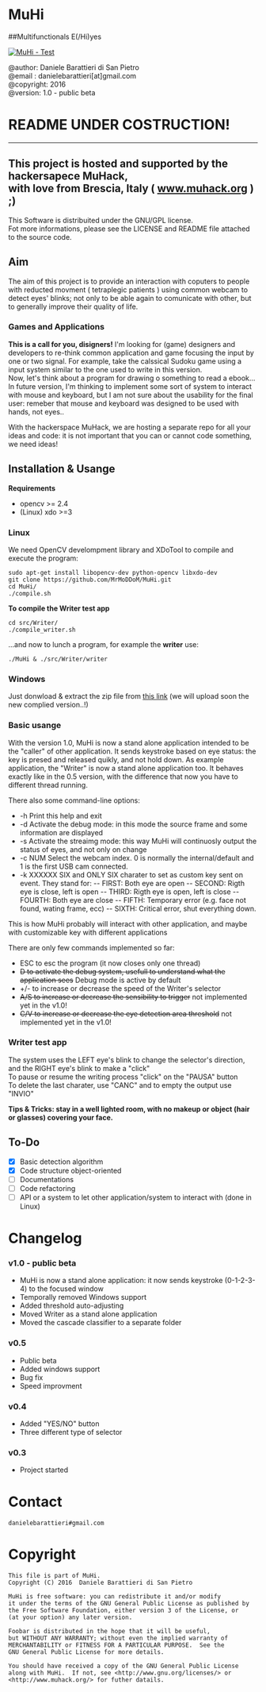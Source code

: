 # <t>MuHi
                     
##<t>Multifunctionals E(/Hi)yes

[![MuHi - Test](http://img.youtube.com/vi/SLFAlyaToa4/0.jpg)](https://www.youtube.com/watch?v=SLFAlyaToa4 "MuHi - Beta Test")

   @author: Daniele Barattieri di San Pietro<br>
   @email : danielebarattieri[at]gmail.com<br>
   @copyright: 2016<br>
   @version: 1.0 - public beta
   
# README UNDER COSTRUCTION!

  ----------------------------------------------------------
  This project is hosted and supported by the hackersapece MuHack,<br>
  with love from Brescia, Italy ( www.muhack.org ) ;)<br>
  ----------------------------------------------------------

  This Software is distribuited under the GNU/GPL license.<br>
  Fot more informations, please see the LICENSE and README file attached to the source code.

## Aim
The aim of this project is to provide an interaction with coputers to people with reducted movment ( tetraplegic patients ) using common webcam to detect eyes' blinks; not only to be able again to comunicate with other, but to generally improve their quality of life.

### Games and Applications
**This is a call for you, disigners!**
I'm looking for (game) designers and developers to re-think common application and game focusing the input by one or two signal.
For example, take the calssical Sudoku game using a input system similar to the one used to write in this version.<br>
Now, let's think about a program for drawing o something to read a ebook...<br>
In future version, I'm thinking to implement some sort of system to interact with mouse and keyboard, but I am not sure about the usability for the final user: remeber that mouse and keyboard was designed to be used with hands, not eyes..<br>

With the hackerspace MuHack, we are hosting a separate repo for all your ideas and code: it is not important that you can or cannot code something, we need ideas!

## Installation & Usange
**Requirements**
- opencv >= 2.4
- (Linux) xdo >=3

### Linux
We need OpenCV develompment library and XDoTool to compile and execute the program:
```
sudo apt-get install libopencv-dev python-opencv libxdo-dev
git clone https://github.com/MrMoDDoM/MuHi.git
cd MuHi/
./compile.sh
```

**To compile the Writer test app**
```
cd src/Writer/
./compile_writer.sh
```

...and now to lunch a program, for example the **writer** use:
```
./MuHi & ./src/Writer/writer
```

### Windows
Just donwload & extract the zip file from [this link](http://www.muhack.org/) (we will upload soon the new complied version..!)

### Basic usange
With the version 1.0, MuHi is now a stand alone application intended to be the "caller" of other application.
It sends keystroke based on eye status: the key is presed and released quikly, and not hold down.
As example application, the "Writer" is now a stand alone application too. It behaves exactly like in the 0.5 version, with the difference that now you have to different thread running.

There also some command-line options:
- -h             Print this help and exit
- -d             Activate the debug mode: in this mode the source frame and some information are displayed
- -s             Activate the streaimg mode: this way MuHi will continuosly output the status of eyes, and not only on change
- -c NUM         Select the webcam index. 0 is normally the internal/default and 1 is the first USB cam connected.
- -k XXXXXX      SIX and ONLY SIX charater to set as custom key sent on event. They stand for:
--         FIRST:          Both eye are open
--         SECOND:         Rigth eye is close, left is open
--         THIRD:          Rigth eye is open, left is close
--         FOURTH:         Both eye are close
--         FIFTH:          Temporary error (e.g. face not found, wating frame, ecc)
--         SIXTH:          Critical error, shut everything down.
 

This is how MuHi probably will interact with other application, and maybe with customizable key with different applications

There are only few commands implemented so far:
- ESC to esc the program (it now closes only one thread)
- ~~D to activate the debug system, usefull to understand what the application sees~~ Debug mode is active by default 
- +/- to increase or decrease the speed of the Writer's selector
- ~~A/S to increase or decrease the sensibility to trigger~~ not implemented yet in the v1.0!
- ~~C/V to increase or decrease the eye detection area threshold~~ not implemented yet in the v1.0!

### Writer test app
The system uses the LEFT eye's blink to change the selector's direction, and the RIGHT eye's blink to make a "click"<br>
To pause or resume the writing process "click" on the "PAUSA" button<br>
To delete the last charater, use "CANC" and to empty the output use "INVIO"<br>


**Tips & Tricks: stay in a well lighted room, with no makeup or object (hair or glasses) covering your face.** 

## To-Do
- [x] Basic detection algorithm
- [x] Code structure object-oriented
- [ ] Documentations
- [ ] Code refactoring
- [ ] API or a system to let other application/system to interact with (done in Linux)

# Changelog 

### v1.0 - public beta
- MuHi is now a stand alone application: it now sends keystroke (0-1-2-3-4) to the focused window
- Temporally removed Windows support
- Added threshold auto-adjusting
- Moved Writer as a stand alone application
- Moved the cascade classifier to a separate folder

### v0.5
- Public beta
- Added windows support
- Bug fix
- Speed improvment

### v0.4
- Added "YES/NO" button
- Three different type of selector

### v0.3
- Project started

# Contact
```
danielebarattieri#gmail.com
```

# Copyright


    This file is part of MuHi.
    Copyright (C) 2016  Daniele Barattieri di San Pietro

    MuHi is free software: you can redistribute it and/or modify
    it under the terms of the GNU General Public License as published by
    the Free Software Foundation, either version 3 of the License, or
    (at your option) any later version.

    Foobar is distributed in the hope that it will be useful,
    but WITHOUT ANY WARRANTY; without even the implied warranty of
    MERCHANTABILITY or FITNESS FOR A PARTICULAR PURPOSE.  See the
    GNU General Public License for more details.

    You should have received a copy of the GNU General Public License
    along with MuHi.  If not, see <http://www.gnu.org/licenses/> or 
    <http://www.muhack.org/> for futher datails.
